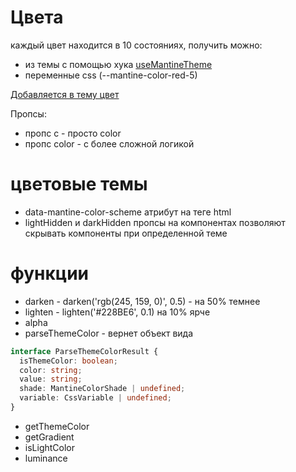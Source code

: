 # Цвета

каждый цвет находится в 10 состояниях, получить можно:

- из темы с помощью хука [useMantineTheme](./hooks/useMantineThemeHook.md)
- переменные css (--mantine-color-red-5)

[Добавляется в тему цвет](./objects/theme.md#colors)

Пропсы:

- пропс c - просто color
- пропс color - с более сложной логикой

# цветовые темы

- data-mantine-color-scheme атрибут на теге html
- lightHidden и darkHidden пропсы на компонентах позволяют скрывать компоненты при определенной теме

# функции

- darken - darken('rgb(245, 159, 0)', 0.5) - на 50% темнее
- lighten - lighten('#228BE6', 0.1) на 10% ярче
- alpha
- parseThemeColor - вернет объект вида

```ts
interface ParseThemeColorResult {
  isThemeColor: boolean;
  color: string;
  value: string;
  shade: MantineColorShade | undefined;
  variable: CssVariable | undefined;
}
```

- getThemeColor
- getGradient
- isLightColor
- luminance

